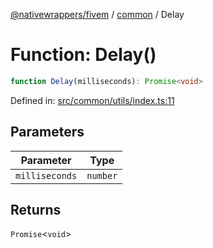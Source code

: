 [@nativewrappers/fivem](../../README.md) / [common](../README.md) / Delay

# Function: Delay()

```ts
function Delay(milliseconds): Promise<void>
```

Defined in: [src/common/utils/index.ts:11](https://github.com/nativewrappers/nativewrappers/blob/756c662f77d10717b10de50b84f2e02fa47719d1/src/common/utils/index.ts#L11)

## Parameters

| Parameter | Type |
| ------ | ------ |
| `milliseconds` | `number` |

## Returns

`Promise`\<`void`\>
